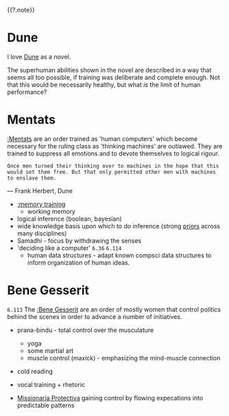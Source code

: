 {{?.note}}
# Dune

I love [Dune](https://www.goodreads.com/book/show/44767458-dune) as a novel.

The superhuman abilities shown in the novel are described in a way that seems all too possible, if training was deliberate and complete enough. Not that this would be necessarily healthy, but what *is* the limit of human performance?

# Mentats
[:Mentats](https://dune.fandom.com/wiki/Mentat) are an order trained as 'human computers' which become necessary for the ruling class as 'thinking machines' are outlawed. They are trained to suppress all emotions and to devote themselves to logical rigour.

    Once men turned their thinking over to machines in the hope that this would set them free. But that only permitted other men with machines to enslave them.
— Frank Herbert, Dune

* [:memory training](memory)
    * working memory
* logical inference (boolean, bayesian)
* wide knowledge basis upon which to do inference (strong [priors](https://en.wikipedia.org/wiki/Prior_probability) across many disciplines)
* Samadhi - focus by withdrawing the senses
* 'deciding like a computer' `6.36` `6.114`
    * human data structures - adapt known compsci data structures to inform organization of human ideas.


# Bene Gesserit
`6.113`
The [:Bene Gesserit](https://dune.fandom.com/wiki/Bene_Gesserit) are an order of mostly women that control politics behind the scenes in order to advance a number of initiatives.

* prana-bindu - total control over the musculature
    * yoga
    * some martial art
    * muscle control (maxick) - emphasizing the mind-muscle connection
* cold reading
* vocal training + rhetoric


* [Missionaria Protectiva](https://dune.fandom.com/wiki/Missionaria_Protectiva) gaining control by flowing expecations into predictable patterns
